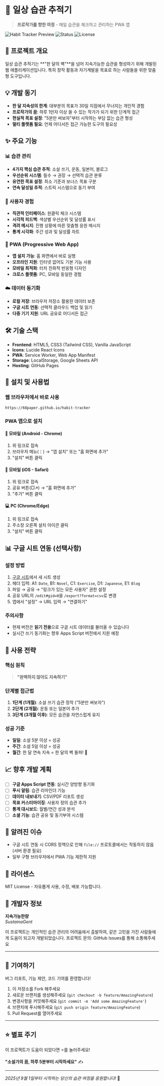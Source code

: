 # 📝 일상 습관 추적기

> **프로작가를 향한 여정** - 매일 습관을 체크하고 관리하는 PWA 앱

![Habit Tracker Preview](https://img.shields.io/badge/PWA-Ready-green) ![Status](https://img.shields.io/badge/Status-Active-blue) ![License](https://img.shields.io/badge/License-MIT-yellow)

## 🎯 프로젝트 개요

일상 습관 추적기는 **"한 달의 벽"**을 넘어 지속가능한 습관을 형성하기 위해 개발된 웹 애플리케이션입니다. 특히 창작 활동과 자기계발을 목표로 하는 사람들을 위한 맞춤형 도구입니다.

## 💡 개발 동기

- **한 달 지속성의 한계**: 대부분의 목표가 30일 지점에서 무너지는 개인적 경험
- **프로작가의 꿈**: 하루 1만자 이상 쓸 수 있는 작가가 되기 위한 단계적 접근
- **현실적 목표 설정**: "5분만 써보자"부터 시작하는 부담 없는 습관 형성
- **멀티 플랫폼 필요**: 언제 어디서든 접근 가능한 도구의 필요성

## ✨ 주요 기능

### 📊 습관 관리
- **4가지 핵심 습관 추적**: 소설 쓰기, 운동, 일본어, 블로그
- **우선순위 시스템**: 필수 → 권장 → 선택적 습관 분류
- **유연한 목표 설정**: 최소 기준과 보너스 목표 구분
- **연속 달성일 추적**: 스트릭 시스템으로 동기 부여

### 🎨 사용자 경험
- **직관적 인터페이스**: 원클릭 체크 시스템
- **시각적 피드백**: 색상별 우선순위 및 달성률 표시
- **격려 메시지**: 진행 상황에 따른 맞춤형 응원 메시지
- **통계 시각화**: 주간 성과 및 달성률 차트

### 📱 PWA (Progressive Web App)
- **앱 설치 가능**: 홈 화면에서 바로 실행
- **오프라인 지원**: 인터넷 없어도 기본 기능 사용
- **모바일 최적화**: 터치 친화적 반응형 디자인
- **크로스 플랫폼**: PC, 모바일 동일한 경험

### ☁️ 데이터 동기화
- **로컬 저장**: 브라우저 저장소 활용한 데이터 보존
- **구글 시트 연동**: 선택적 클라우드 백업 및 읽기
- **다중 기기 지원**: URL 공유로 어디서든 접근

## 🛠️ 기술 스택

- **Frontend**: HTML5, CSS3 (Tailwind CSS), Vanilla JavaScript
- **Icons**: Lucide React Icons
- **PWA**: Service Worker, Web App Manifest
- **Storage**: LocalStorage, Google Sheets API
- **Hosting**: GitHub Pages

## 🚀 설치 및 사용법

### 웹 브라우저에서 바로 사용
```
https://68paper.github.io/habit-tracker
```

### PWA 앱으로 설치

#### 📱 모바일 (Android - Chrome)
1. 위 링크로 접속
2. 브라우저 메뉴(⋮) → "앱 설치" 또는 "홈 화면에 추가"
3. "설치" 버튼 클릭

#### 📱 모바일 (iOS - Safari)
1. 위 링크로 접속
2. 공유 버튼(□↗) → "홈 화면에 추가"
3. "추가" 버튼 클릭

#### 💻 PC (Chrome/Edge)
1. 위 링크로 접속
2. 주소창 오른쪽 설치 아이콘 클릭
3. "설치" 버튼 클릭

## 📊 구글 시트 연동 (선택사항)

### 설정 방법
1. [구글 시트](https://sheets.google.com)에서 새 시트 생성
2. 헤더 입력: A1: `Date`, B1: `Novel`, C1: `Exercise`, D1: `Japanese`, E1: `Blog`
3. 파일 → 공유 → "링크가 있는 모든 사용자" 권한 설정
4. 공유 URL의 `/edit#gid=0`을 `/export?format=csv`로 변경
5. 앱에서 "설정" → URL 입력 → "연결하기"

### 주의사항
- 현재 버전은 **읽기 전용**으로 구글 시트 데이터를 불러올 수 있습니다
- 실시간 쓰기 동기화는 향후 Apps Script 버전에서 지원 예정

## 🎯 사용 전략

### 핵심 원칙
> **"완벽하지 않아도 지속하기"**

### 단계별 접근법
1. **1단계 (1개월)**: 소설 쓰기 습관 정착 ("5분만 써보자")
2. **2단계 (2개월)**: 운동 또는 일본어 추가
3. **3단계 (3개월 이후)**: 모든 습관을 자연스럽게 유지

### 성공 기준
- **일일**: 소설 5분 이상 = 성공
- **주간**: 소설 5일 이상 = 성공  
- **월간**: 한 달 연속 지속 = 한 달의 벽 돌파! 🎉

## 📈 향후 개발 계획

- [ ] **구글 Apps Script 연동**: 실시간 양방향 동기화
- [ ] **푸시 알림**: 습관 리마인더 기능
- [ ] **데이터 내보내기**: CSV/PDF 리포트 생성
- [ ] **목표 커스터마이징**: 사용자 정의 습관 추가
- [ ] **통계 대시보드**: 월별/연간 성과 분석
- [ ] **소셜 기능**: 습관 공유 및 동기부여 시스템

## 🐛 알려진 이슈

- 구글 시트 연동 시 CORS 정책으로 인해 `file://` 프로토콜에서는 작동하지 않음 (서버 환경 필요)
- 일부 구형 브라우저에서 PWA 기능 제한적 지원

## 📄 라이센스

MIT License - 자유롭게 사용, 수정, 배포 가능합니다.

## 🏢 개발자 정보

**지속가능한량**  
*SustainaGent*

이 프로젝트는 개인적인 습관 관리의 어려움에서 출발하여, 같은 고민을 가진 사람들에게 도움이 되고자 개발되었습니다.
프로젝트 문의: GitHub Issues를 통해 소통해주세요

---

## 🙏 기여하기

버그 리포트, 기능 제안, 코드 기여를 환영합니다!

1. 이 저장소를 Fork 해주세요
2. 새로운 브랜치를 생성해주세요 (`git checkout -b feature/AmazingFeature`)
3. 변경사항을 커밋해주세요 (`git commit -m 'Add some AmazingFeature'`)
4. 브랜치에 푸시해주세요 (`git push origin feature/AmazingFeature`)
5. Pull Request를 열어주세요

---

## ⭐ 별표 주기

이 프로젝트가 도움이 되었다면 ⭐를 눌러주세요! 

**"소설가의 꿈, 하루 5분부터 시작하세요"** ✍️

---

*2025년 9월 1일부터 시작하는 당신의 습관 여정을 응원합니다!* 🚀

